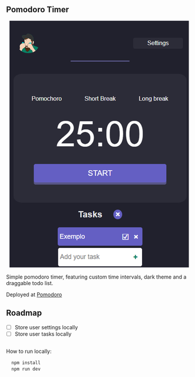 
## Pomodoro Timer
<p align="center" ><img src="https://github.com/paragonmaik/pomodoro-timer/blob/main/src/assets/exemplo.png" alt="timer-screenshot" /></p>
<p>Simple pomodoro timer, featuring custom time intervals, dark theme and a draggable todo list.</p>

Deployed at [Pomodoro](https://pomochoro.vercel.app/)

##

## Roadmap
- [ ] Store user settings locally
- [ ] Store user tasks locally

##

How to run locally:

```bash
  npm install
  npm run dev
```
